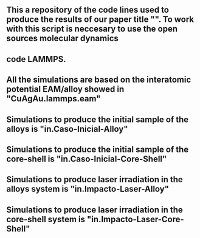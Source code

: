 ## This a repository of the code lines used to produce the results of our paper title "". To work with this script is neccesary to use the open sources molecular dynamics
## code LAMMPS.
## All the simulations are based on the interatomic potential EAM/alloy showed in "CuAgAu.lammps.eam"
## Simulations to produce the initial sample of the alloys is "in.Caso-Inicial-Alloy"
## Simulations to produce the initial sample of the core-shell is "in.Caso-Inicial-Core-Shell"
## Simulations to produce laser irradiation in the alloys system is "in.Impacto-Laser-Alloy"
## Simulations to produce laser irradiation in the core-shell system is "in.Impacto-Laser-Core-Shell"
